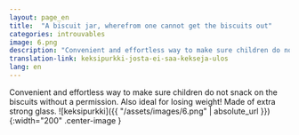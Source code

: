 ```yaml
---
layout: page_en
title:  "A biscuit jar, wherefrom one cannot get the biscuits out"
categories: introuvables
image: 6.png
description: "Convenient and effortless way to make sure children do not snack on the biscuits without a permission. Also ideal for losing weight! Made of extra strong glass."
translation-link: keksipurkki-josta-ei-saa-kekseja-ulos
lang: en
---
```

Convenient and effortless way to make sure children do not snack on the biscuits without a permission. Also ideal for losing weight! Made of extra strong glass.
![keksipurkki]({{ "/assets/images/6.png" | absolute_url }}){:width="200" .center-image }
